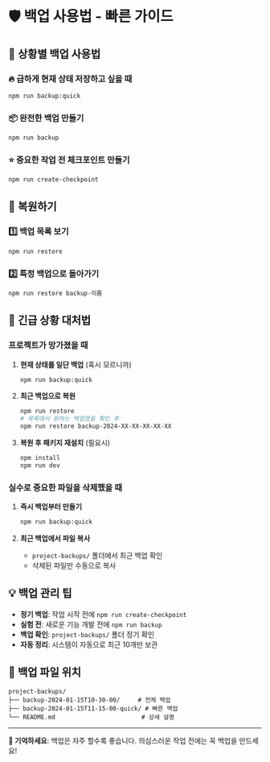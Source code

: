 # 🛡️ 백업 사용법 - 빠른 가이드

## 📱 상황별 백업 사용법

### 🔥 급하게 현재 상태 저장하고 싶을 때
```bash
npm run backup:quick
```

### 📦 완전한 백업 만들기
```bash
npm run backup
```

### ⭐ 중요한 작업 전 체크포인트 만들기
```bash
npm run create-checkpoint
```

## 🔄 복원하기

### 1️⃣ 백업 목록 보기
```bash
npm run restore
```

### 2️⃣ 특정 백업으로 돌아가기
```bash
npm run restore backup-이름
```

## 🚨 긴급 상황 대처법

### 프로젝트가 망가졌을 때
1. **현재 상태를 일단 백업** (혹시 모르니까)
   ```bash
   npm run backup:quick
   ```

2. **최근 백업으로 복원**
   ```bash
   npm run restore
   # 목록에서 원하는 백업명을 확인 후
   npm run restore backup-2024-XX-XX-XX-XX-XX
   ```

3. **복원 후 패키지 재설치** (필요시)
   ```bash
   npm install
   npm run dev
   ```

### 실수로 중요한 파일을 삭제했을 때
1. **즉시 백업부터 만들기**
   ```bash
   npm run backup:quick
   ```

2. **최근 백업에서 파일 복사**
   - `project-backups/` 폴더에서 최근 백업 확인
   - 삭제된 파일만 수동으로 복사

## 💡 백업 관리 팁

- **정기 백업**: 작업 시작 전에 `npm run create-checkpoint`
- **실험 전**: 새로운 기능 개발 전에 `npm run backup`
- **백업 확인**: `project-backups/` 폴더 정기 확인
- **자동 정리**: 시스템이 자동으로 최근 10개만 보관

## 📁 백업 파일 위치
```
project-backups/
├── backup-2024-01-15T10-30-00/     # 전체 백업
├── backup-2024-01-15T11-15-00-quick/ # 빠른 백업
└── README.md                        # 상세 설명
```

---
**🔔 기억하세요**: 백업은 자주 할수록 좋습니다. 의심스러운 작업 전에는 꼭 백업을 만드세요!